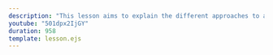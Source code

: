 ```yaml
---
description: "This lesson aims to explain the different approaches to authentication for a REST API application. It also explains the workings of Basic Auth, the authentication mechanism we'll implement in this course."
youtube: "501dpx2IjGY"
duration: 958
template: lesson.ejs
---
```

